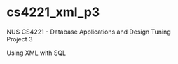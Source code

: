 # cs4221_xml_p3

NUS CS4221 - Database Applications and Design Tuning </br>
Project 3

Using XML with SQL
